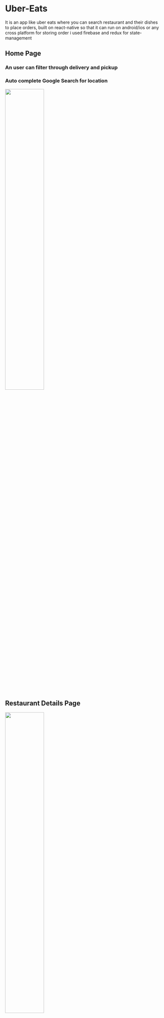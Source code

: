 # Uber-Eats
It is an app like uber eats where you can search restaurant and their dishes to place orders, built on react-native so that it can run on android/ios or any cross platform for storing order i used firebase and redux for state-management

## Home Page
### An user can filter through delivery and pickup
### Auto complete Google Search for location
<img src="https://user-images.githubusercontent.com/95868808/174022923-4cb65d41-91f4-48b8-a89f-b2c834168cd7.png" width="50%" height="50%">

## Restaurant Details Page

<img src="https://user-images.githubusercontent.com/95868808/174025003-6cd42a0d-ffad-4cd4-bba7-8451257ab0c6.png" width="50%" height="50%">

### just need to select or un select on checkbox to add to cart or remove
### View cart button to show all cart product and Total Price
<img src="https://user-images.githubusercontent.com/95868808/174025150-12c5449c-83c9-4893-b767-7f82b3af7a37.png" width="50%" height="50%">

### Checkout Page
### To procced payment click on checkout
<img src="https://user-images.githubusercontent.com/95868808/174025213-2cb1de04-0233-440e-ba48-b8e3beb913b6.png" width="50%" height="50%">

### Successful Order page
### You can see your dishes here
<img src="https://user-images.githubusercontent.com/95868808/174025271-4afe5f0d-ad29-41bd-8958-09b3e6204987.png" width="50%" height="50%">
